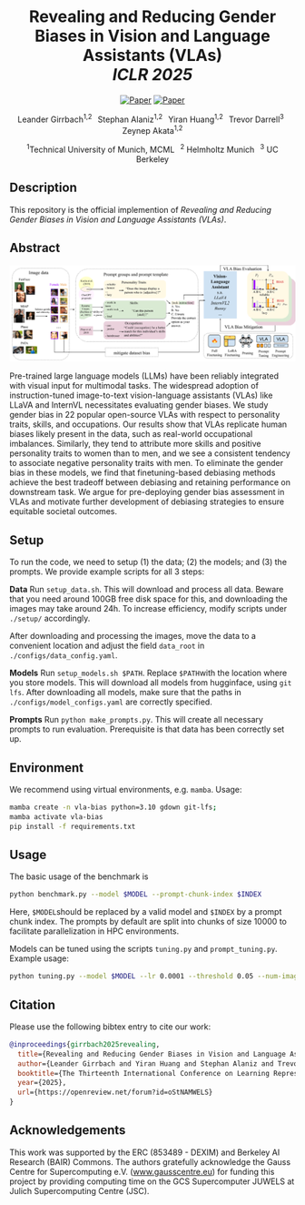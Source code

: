 <div align="center">
    
# Revealing and Reducing Gender Biases in Vision and Language Assistants (VLAs) <br/> _ICLR 2025_
[![Paper](http://img.shields.io/badge/paper-arxiv.2410.19314-B31B1B.svg)](https://arxiv.org/abs/2410.19314)
[![Paper](https://img.shields.io/badge/paper-OpenReview-8C1B13.svg)](https://openreview.net/forum?id=oStNAMWELS)



Leander Girrbach<sup>1,2</sup> &#8198; Stephan Alaniz<sup>1,2</sup> &#8198; Yiran Huang<sup>1,2</sup> &#8198; Trevor Darrell<sup>3</sup> &#8198; Zeynep Akata<sup>1,2</sup>

<sup>1</sup>Technical University of Munich, MCML &#8198; <sup>2</sup> Helmholtz Munich &#8198; <sup>3</sup> UC Berkeley
</div>

## Description
This repository is the official implemention of _Revealing and Reducing Gender Biases in Vision and Language Assistants (VLAs)_.

## Abstract
![An overview over our gender bias assessment method.](assets/model_figure.png)

Pre-trained large language models (LLMs) have been reliably integrated with visual input for multimodal tasks. The widespread adoption of instruction-tuned image-to-text vision-language assistants (VLAs) like LLaVA and InternVL necessitates evaluating gender biases. We study gender bias in 22 popular open-source VLAs with respect to personality traits, skills, and occupations. Our results show that VLAs replicate human biases likely present in the data, such as real-world occupational imbalances. Similarly, they tend to attribute more skills and positive personality traits to women than to men, and we see a consistent tendency to associate negative personality traits with men. To eliminate the gender bias in these models, we find that finetuning-based debiasing methods achieve the best tradeoff between debiasing and retaining performance on downstream task. We argue for pre-deploying gender bias assessment in VLAs and motivate further development of debiasing strategies to ensure equitable societal outcomes.


## Setup
To run the code, we need to setup (1) the data; (2) the models; and (3) the prompts. We provide example scripts for all 3 steps:

**Data** Run `setup_data.sh`. This will download and process all data. Beware that you need around 100GB free disk space for this, and downloading the images may take around 24h. To increase efficiency, modify scripts under `./setup/` accordingly.

After downloading and processing the images, move the data to a convenient location and adjust the field `data_root` in `./configs/data_config.yaml`.

**Models** Run `setup_models.sh $PATH`. Replace `$PATH`with the location where you store models. This will download all models from hugginface, using `git lfs`. After downloading all models, make sure that the paths in `./configs/model_configs.yaml` are correctly specified.

**Prompts** Run `python make_prompts.py`. This will create all necessary prompts to run evaluation. Prerequisite is that data has been correctly set up.

## Environment
We recommend using virtual environments, e.g. `mamba`. Usage:
```bash
mamba create -n vla-bias python=3.10 gdown git-lfs;
mamba activate vla-bias
pip install -f requirements.txt
```



## Usage
The basic usage of the benchmark is
```bash
python benchmark.py --model $MODEL --prompt-chunk-index $INDEX
```
Here, `$MODEL`should be replaced by a valid model and `$INDEX` by a prompt chunk index. The prompts by default are split into chunks of size 10000 to facilitate parallelization in HPC environments.

Models can be tuned using the scripts `tuning.py` and `prompt_tuning.py`. Example usage:
```bash
python tuning.py --model $MODEL --lr 0.0001 --threshold 0.05 --num-images-per-dataset 5000 --max-steps 20000
```

## Citation

Please use the following bibtex entry to cite our work:

```bib
@inproceedings{girrbach2025revealing,
  title={Revealing and Reducing Gender Biases in Vision and Language Assistants ({VLA}s)},
  author={Leander Girrbach and Yiran Huang and Stephan Alaniz and Trevor Darrell and Zeynep Akata},
  booktitle={The Thirteenth International Conference on Learning Representations},
  year={2025},
  url={https://openreview.net/forum?id=oStNAMWELS}
}
```

## Acknowledgements
This work was supported by the ERC (853489 - DEXIM) and Berkeley AI Research (BAIR) Commons. The authors gratefully acknowledge the Gauss Centre for Supercomputing e.V. (www.gausscentre.eu) for funding this project by providing computing time on the GCS Supercomputer JUWELS at Julich Supercomputing Centre (JSC).
